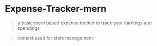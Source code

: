 # Expense-Tracker-mern

> a basic mern based expense tracker to track your earnings and spendings

> context used for state management
